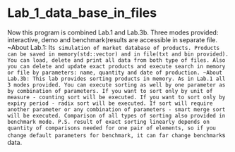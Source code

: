 # Lab_1_data_base_in_files
Now this program is combined Lab.1 and Lab.3b. Three modes provided: interactive, demo and benchmark(results are accessible in separate file.
~About Lab.1: It`s simulation of market database of products. Products can be saved in memory(std::vector) and in file(txt and bin provided). You can load, delete and print all data from both type of files.
Also you can delete and update exact products and execute search in memory or file by parameters: name, quantity and date of production.
~About Lab.3b: This lab provides sorting products in memory. As in Lab.1 all 3 modes provided. You can execute sorting as well by one parameter as by combination of parameters.
If you want to sort only by unit of measure - counting sort will be executed. If you want to sort only by expiry period - radix sort will be executed. If sort will require another parameter or any combination of parameters - smart merge sort will be executed. Comparison of all types of sorting also provided in benchmark mode.
P.S. result of exact sorting linearly depends on quantity of comparisons needed for one pair of elements, so if you change default parameters for benchmark, it can far change benchmark`s data.
 